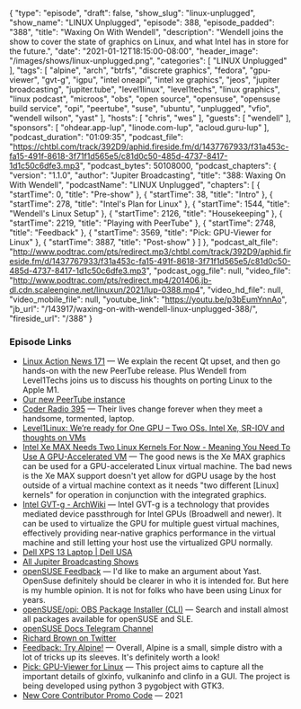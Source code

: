 {
  "type": "episode",
  "draft": false,
  "show_slug": "linux-unplugged",
  "show_name": "LINUX Unplugged",
  "episode": 388,
  "episode_padded": "388",
  "title": "Waxing On With Wendell",
  "description": "Wendell joins the show to cover the state of graphics on Linux, and what Intel has in store for the future.",
  "date": "2021-01-12T18:15:00-08:00",
  "header_image": "/images/shows/linux-unplugged.png",
  "categories": [
    "LINUX Unplugged"
  ],
  "tags": [
    "alpine",
    "arch",
    "btrfs",
    "discrete graphics",
    "fedora",
    "gpu-viewer",
    "gvt-g",
    "igpu",
    "intel oneapi",
    "intel xe graphics",
    "jeos",
    "jupiter broadcasting",
    "jupiter.tube",
    "level1linux",
    "level1techs",
    "linux graphics",
    "linux podcast",
    "microos",
    "obs",
    "open source",
    "opensuse",
    "opensuse build service",
    "opi",
    "peertube",
    "suse",
    "ubuntu",
    "unplugged",
    "vfio",
    "wendell wilson",
    "yast"
  ],
  "hosts": [
    "chris",
    "wes"
  ],
  "guests": [
    "wendell"
  ],
  "sponsors": [
    "ohdear.app-lup",
    "linode.com-lup",
    "acloud.guru-lup"
  ],
  "podcast_duration": "01:09:35",
  "podcast_file": "https://chtbl.com/track/392D9/aphid.fireside.fm/d/1437767933/f31a453c-fa15-491f-8618-3f71f1d565e5/c81d0c50-485d-4737-8417-1d1c50c6dfe3.mp3",
  "podcast_bytes": 50108000,
  "podcast_chapters": {
    "version": "1.1.0",
    "author": "Jupiter Broadcasting",
    "title": "388: Waxing On With Wendell",
    "podcastName": "LINUX Unplugged",
    "chapters": [
      {
        "startTime": 0,
        "title": "Pre-show"
      },
      {
        "startTime": 38,
        "title": "Intro"
      },
      {
        "startTime": 278,
        "title": "Intel's Plan for Linux"
      },
      {
        "startTime": 1544,
        "title": "Wendell's Linux Setup"
      },
      {
        "startTime": 2126,
        "title": "Housekeeping"
      },
      {
        "startTime": 2219,
        "title": "Playing with PeerTube"
      },
      {
        "startTime": 2748,
        "title": "Feedback"
      },
      {
        "startTime": 3569,
        "title": "Pick: GPU-Viewer for Linux"
      },
      {
        "startTime": 3887,
        "title": "Post-show"
      }
    ]
  },
  "podcast_alt_file": "http://www.podtrac.com/pts/redirect.mp3/chtbl.com/track/392D9/aphid.fireside.fm/d/1437767933/f31a453c-fa15-491f-8618-3f71f1d565e5/c81d0c50-485d-4737-8417-1d1c50c6dfe3.mp3",
  "podcast_ogg_file": null,
  "video_file": "http://www.podtrac.com/pts/redirect.mp4/201406.jb-dl.cdn.scaleengine.net/linuxun/2021/lup-0388.mp4",
  "video_hd_file": null,
  "video_mobile_file": null,
  "youtube_link": "https://youtu.be/p3bEumYnnAo",
  "jb_url": "/143917/waxing-on-with-wendell-linux-unplugged-388/",
  "fireside_url": "/388"
}


### Episode Links

  * [Linux Action News 171](https://linuxactionnews.com/171 "Linux Action News 171") — We explain the recent Qt upset, and then go hands-on with the new PeerTube release. Plus Wendell from Level1Techs joins us to discuss his thoughts on porting Linux to the Apple M1.
  * [Our new PeerTube instance](https://jupiter.tube/ "Our new PeerTube instance")
  * [Coder Radio 395](https://coder.show/395 "Coder Radio 395") — Their lives change forever when they meet a handsome, tormented, laptop.
  * [Level1Linux: We’re ready for One GPU – Two OSs. Intel Xe, SR-IOV and thoughts on VMs](https://www.youtube.com/watch?v=IXUS1W7Ifys "Level1Linux: We’re ready for One GPU – Two OSs. Intel Xe, SR-IOV and thoughts on VMs")
  * [Intel Xe MAX Needs Two Linux Kernels For Now - Meaning You Need To Use A GPU-Accelerated VM](https://www.phoronix.com/scan.php?page=news_item&px=Intel-Xe-MAX-dGPU-VM "Intel Xe MAX Needs Two Linux Kernels For Now - Meaning You Need To Use A GPU-Accelerated VM") — The good news is the Xe MAX graphics can be used for a GPU-accelerated Linux virtual machine. The bad news is the Xe MAX support doesn't yet allow for dGPU usage by the host outside of a virtual machine context as it needs "two different [Linux] kernels" for operation in conjunction with the integrated graphics.
  * [Intel GVT-g - ArchWiki](https://wiki.archlinux.org/index.php/Intel_GVT-g "Intel GVT-g - ArchWiki") — Intel GVT-g is a technology that provides mediated device passthrough for Intel GPUs (Broadwell and newer). It can be used to virtualize the GPU for multiple guest virtual machines, effectively providing near-native graphics performance in the virtual machine and still letting your host use the virtualized GPU normally.
  * [Dell XPS 13 Laptop | Dell USA](https://www.dell.com/en-us/work/shop/dell-laptops-and-notebooks/new-xps-13-developer-edition/spd/xps-13-9310-laptop/ctox139w10p2c3000u "Dell XPS 13 Laptop | Dell USA")
  * [All Jupiter Broadcasting Shows](https://feed.jupiter.zone/allshows "All Jupiter Broadcasting Shows")
  * [openSUSE Feedback](https://slexy.org/view/s2A38geqx5 "openSUSE Feedback") — I'd like to make an argument about Yast. OpenSuse definitely should be clearer in who it is intended for. But here is my humble opinion. It is not for folks who have been using Linux for years.
  * [openSUSE/opi: OBS Package Installer (CLI)](https://github.com/openSUSE/opi "openSUSE/opi: OBS Package Installer \(CLI\)") — Search and install almost all packages available for openSUSE and SLE.
  * [openSUSE Docs Telegram Channel](https://t.me/opensuse_docs "openSUSE Docs Telegram Channel")
  * [Richard Brown on Twitter](https://twitter.com/sysrich/status/1348199106649452544 "Richard Brown on Twitter")
  * [Feedback: Try Alpine!](https://slexy.org/view/s21xU8dR37 "Feedback: Try Alpine!") — Overall, Alpine is a small, simple distro with a lot of tricks up its sleeves. It's definitely worth a look!
  * [Pick: GPU-Viewer for Linux](https://github.com/arunsivaramanneo/GPU-Viewer "Pick: GPU-Viewer for Linux") — This project aims to capture all the important details of glxinfo, vulkaninfo and clinfo in a GUI. The project is being developed using python 3 pygobject with GTK3.
  * [New Core Contributor Promo Code](https://jupitersignal.memberful.com/checkout?plan=52946&coupon=2021 "New Core Contributor Promo Code") — 2021


